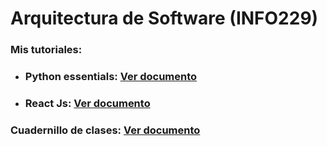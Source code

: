 # Arquitectura de Software (INFO229)

### Mis tutoriales:
- ### Python essentials: [Ver documento](tutoriales/python/python-essentials.ipynb)
- ### React Js: [Ver documento](tutoriales/react/react-essentials.md)


### Cuadernillo de clases: [Ver documento](https://docs.google.com/document/d/1tk83BdHxWoIsKKACsBDRqfjEl_w9nC9XWIvy3faFVZE/edit?usp=sharing)
